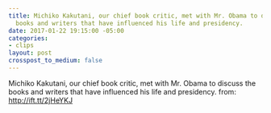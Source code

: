 ```yaml
---
title: Michiko Kakutani, our chief book critic, met with Mr. Obama to discuss the
  books and writers that have influenced his life and presidency.
date: 2017-01-22 19:15:00 -05:00
categories:
- clips
layout: post
crosspost_to_medium: false
---
```


Michiko Kakutani, our chief book critic, met with Mr. Obama to discuss the books and writers that have influenced his life and presidency.
from: http://ift.tt/2jHeYKJ